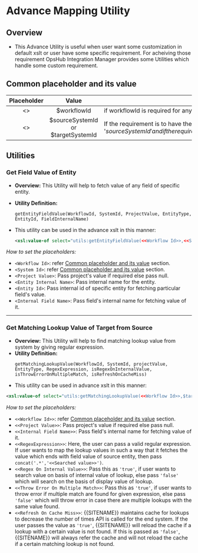 # Advance Mapping Utility

## Overview
* This Advance Utility is useful when user want some customization in default xslt or user have some specific requirement. For acheiving those requirement OpsHub Integration Manager provides some Utilities which handle some custom requirement.

## Common placeholder and its value

<p align="center">

| **Placeholder**   | **Value**                        | **Description** |
|:-----------------:|:--------------------------------:|-----------------|
| <<Workflow Id>>   | $workflowId                      | if workflowId is required for any utility pass it as $workflowId, it is always available in mapping xml. |
| <<System Id>>     | $sourceSystemId or $targetSystemId | If the requirement is to have the value for the source system then set this as '$sourceSystemId' and if the requirement is to have the value for the target system then set the value as '$targetSystemId'. |

</p>

## Utilities

### Get Field Value of Entity
* **Overview:** This Utility will help to fetch value of any field of specific entity.  
* **Utility Definition:**  
  ```code
  getEntityFieldValue(WorkflowId, SystemId, ProjectValue, EntityType, EntityId, FieldInternalName)
  ```
* This utility can be used in the advance xslt in this manner:  

  ```xml
  <xsl:value-of select="utils:getEntityFieldValue(<<Workflow Id>>,<<System Id>>,<<Project Value>>,<<Entity Internal Name>>,<<Entity Id>>,<<Internal Field Name>>)"/>
  ```
*How to set the placeholders:*  
- `<Workflow Id>`: refer [Common placeholder and its value](#common-placeholder-and-its-value) section.  
- `<System Id>`: refer [Common placeholder and its value](#common-placeholder-and-its-value) section.  
- `<Project Value>`: Pass project's value if required else pass null.  
- `<Entity Internal Name>`: Pass internal name for the entity.  
- `<Entity Id>`: Pass internal id of specific entity for fetching particular field's value.  
- `<Internal Field Name>`: Pass field's internal name for fetching value of it.  

---

### Get Matching Lookup Value of Target from Source

- **Overview:** This Utility will help to find matching lookup value from system by giving regular expression.  
- **Utility Definition:**  
  ```text
  getMatchingLookupValue(WorkflowId, SystemId, projectValue, EntityType, RegexExpression, isRegexOnInternalValue, isThrowErrorOnMultipleMatch, isRefreshOnCacheMiss)
  ```
* This utility can be used in advance xslt in this manner:  

```xml
<xsl:value-of select="utils:getMatchingLookupValue(<<Workflow Id>>,$targetSystemId,<<Project Value>>,<<Internal Field Name>>,<<RegexExpression>>,<<Regex on Internal Value>>,<<Throw Error On Multiple Match>>,<<Refresh On Cache Missing>>)"/>
```
*How to set the placeholders:*  
- `<<Workflow Id>>`: refer [Common placeholder and its value](#common-placeholder-and-its-value) section.  
- `<<Project Value>>`: Pass project's value if required else pass null.  
- `<<Internal Field Name>>`: Pass field's internal name for fetching value of it.  
- `<<RegexExpression>>`: Here, the user can pass a valid regular expression. If user wants to map the lookup values in such a way that it fetches the value which ends with field value of source entity, then pass `concat('.*','<<Searched value>>')`.  
- `<<Regex On Internal Value>>`: Pass this as `'true'`, if user wants to search value on basis of internal value of lookup, else pass `'false'` which will search on the basis of display value of lookup.  
- `<<Throw Error On Multiple Match>>`: Pass this as `'true'`, if user wants to throw error if multiple match are found for given expression, else pass `'false'` which will throw error in case there are multiple lookups with the same value found.  
- `<<Refresh On Cache Miss>>`: {{SITENAME}} maintains cache for lookups to decrease the number of times API is called for the end system. If the user passes the value as `'true'`, {{SITENAME}} will reload the cache if a lookup with a certain value is not found. If this is passed as `'false'`, {{SITENAME}} will always refer the cache and will not reload the cache if a certain matching lookup is not found.  
